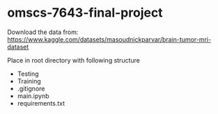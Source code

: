 # omscs-7643-final-project

Download the data from: https://www.kaggle.com/datasets/masoudnickparvar/brain-tumor-mri-dataset

Place in root directory with following structure

- Testing
- Training
- .gitignore
- main.ipynb
- requirements.txt
